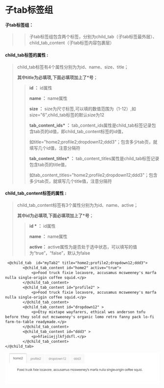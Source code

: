 # 子tab**标签组**

#### 子tab标签组：

> > 子tab标签组包含两个标签，分别为child\_tab（子tab标签最外层）、child\_tab\_content（子tab标签内容包裹层）

#### child\_tab**标签的属性 :**

> child\_tab标签有4个属性分别为为id、name、size、title；
>
> **其中title为必填项,下面必填项加上了\*号**；
>
> > **id ：** id属性
> >
> > **name ：** name属性
> >
> > **size ：** size为尺寸标签,可以填的数值范围为（1-12）,如size="6",child\_tab标签的默认size为12
> >
> > **tab\_content\_ids\* ：** tab\_content\_ids属性是child\_tab标签记录包含tab页的id值，即child\_tab\_content标签的id值，
> >
> > 如title="home2;profile2;dropdown12;ddd3"；包含多少tab页，就填写几个id值，注意分隔符
> >
> > **tab\_content\_titles\* ：** tab\_content\_titles属性是child\_tab标签记录包含tab页的title值，
> >
> > 如tab\_content\_titles="home2;profile2;dropdown12;ddd3"；包含多少tab页，就填写几个title值，注意分隔符

#### child\_tab\_content**标签的属性 :**

> child\_tab\_content标签有3个属性分别为为id、name、active；
>
> **其中id为必填项,下面必填项加上了\*号**；
>
> > **id \* ：** id属性
> >
> > **name ：** name属性
> >
> > **active：** active属性为是否处于选中状态，可以填写的值为“true”，“false”，默认为false

```
 <@child_tab  id="myTab2" title="home2;profile2;dropdown12;ddd3">
        <@child_tab_content id="home2" active="true"> 
            <p>Food truck fixie locavore, accusamus mcsweeney's marfa nulla single-origin coffee squid.</p>
        </@child_tab_content>
        <@child_tab_content id="profile2" > 
            <p>Food truck fixie locavore, accusamus mcsweeney's marfa nulla single-origin coffee squid.</p>
        </@child_tab_content>
        <@child_tab_content id="dropdown12" > 
            <p>Etsy mixtape wayfarers, ethical wes anderson tofu before they sold out mcsweeney's organic lomo retro fanny pack lo-fi farm-to-table readymade.</p>
        </@child_tab_content>
        <@child_tab_content id="ddd3" > 
            <p>hfieiiejjlkfjdsfl.</p>
        </@child_tab_content>
</@child_tab>
```

![](/assets/tab.png)

